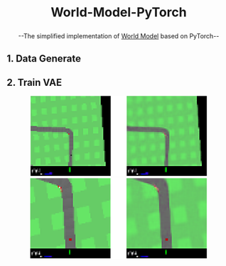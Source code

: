 # <p align="center">World-Model-PyTorch</p>
<p align="center">--The simplified implementation of <a href="https://proceedings.neurips.cc/paper/2018/hash/2de5d16682c3c35007e4e92982f1a2ba-Abstract.html">World Model</a> based on PyTorch--</p>

## 1. Data Generate


## 2. Train VAE
<div align=center>
<img src="demo/vae_1.png" width="400px"> <img src="demo/vae_2.png" width="400px">
</div>
